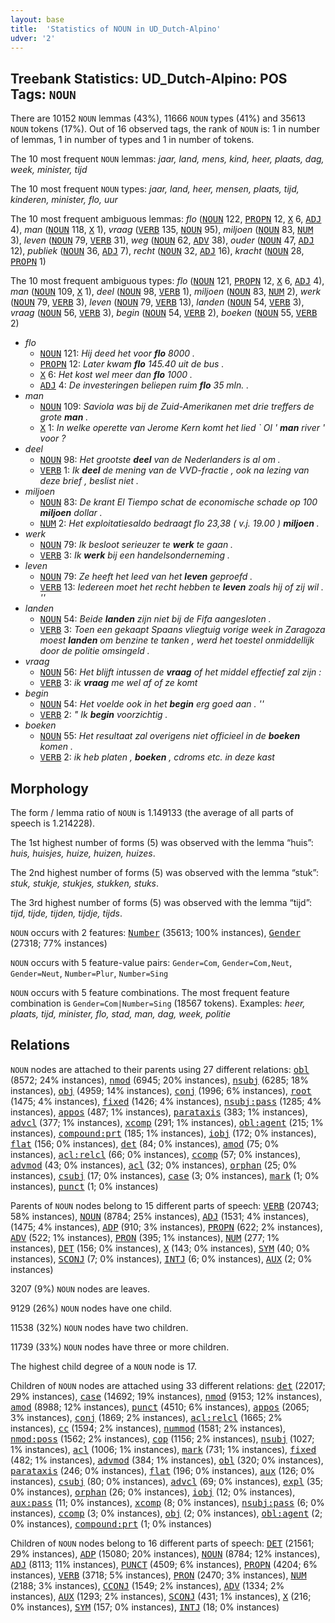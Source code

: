 ```yaml
---
layout: base
title:  'Statistics of NOUN in UD_Dutch-Alpino'
udver: '2'
---
```


## Treebank Statistics: UD_Dutch-Alpino: POS Tags: `NOUN`

There are 10152 `NOUN` lemmas (43%), 11666 `NOUN` types (41%) and 35613 `NOUN` tokens (17%).
Out of 16 observed tags, the rank of `NOUN` is: 1 in number of lemmas, 1 in number of types and 1 in number of tokens.

The 10 most frequent `NOUN` lemmas: <em>jaar, land, mens, kind, heer, plaats, dag, week, minister, tijd</em>

The 10 most frequent `NOUN` types:  <em>jaar, land, heer, mensen, plaats, tijd, kinderen, minister, flo, uur</em>

The 10 most frequent ambiguous lemmas: <em>flo</em> (<tt><a href="nl_alpino-pos-NOUN.html">NOUN</a></tt> 122, <tt><a href="nl_alpino-pos-PROPN.html">PROPN</a></tt> 12, <tt><a href="nl_alpino-pos-X.html">X</a></tt> 6, <tt><a href="nl_alpino-pos-ADJ.html">ADJ</a></tt> 4), <em>man</em> (<tt><a href="nl_alpino-pos-NOUN.html">NOUN</a></tt> 118, <tt><a href="nl_alpino-pos-X.html">X</a></tt> 1), <em>vraag</em> (<tt><a href="nl_alpino-pos-VERB.html">VERB</a></tt> 135, <tt><a href="nl_alpino-pos-NOUN.html">NOUN</a></tt> 95), <em>miljoen</em> (<tt><a href="nl_alpino-pos-NOUN.html">NOUN</a></tt> 83, <tt><a href="nl_alpino-pos-NUM.html">NUM</a></tt> 3), <em>leven</em> (<tt><a href="nl_alpino-pos-NOUN.html">NOUN</a></tt> 79, <tt><a href="nl_alpino-pos-VERB.html">VERB</a></tt> 31), <em>weg</em> (<tt><a href="nl_alpino-pos-NOUN.html">NOUN</a></tt> 62, <tt><a href="nl_alpino-pos-ADV.html">ADV</a></tt> 38), <em>ouder</em> (<tt><a href="nl_alpino-pos-NOUN.html">NOUN</a></tt> 47, <tt><a href="nl_alpino-pos-ADJ.html">ADJ</a></tt> 12), <em>publiek</em> (<tt><a href="nl_alpino-pos-NOUN.html">NOUN</a></tt> 36, <tt><a href="nl_alpino-pos-ADJ.html">ADJ</a></tt> 7), <em>recht</em> (<tt><a href="nl_alpino-pos-NOUN.html">NOUN</a></tt> 32, <tt><a href="nl_alpino-pos-ADJ.html">ADJ</a></tt> 16), <em>kracht</em> (<tt><a href="nl_alpino-pos-NOUN.html">NOUN</a></tt> 28, <tt><a href="nl_alpino-pos-PROPN.html">PROPN</a></tt> 1)

The 10 most frequent ambiguous types:  <em>flo</em> (<tt><a href="nl_alpino-pos-NOUN.html">NOUN</a></tt> 121, <tt><a href="nl_alpino-pos-PROPN.html">PROPN</a></tt> 12, <tt><a href="nl_alpino-pos-X.html">X</a></tt> 6, <tt><a href="nl_alpino-pos-ADJ.html">ADJ</a></tt> 4), <em>man</em> (<tt><a href="nl_alpino-pos-NOUN.html">NOUN</a></tt> 109, <tt><a href="nl_alpino-pos-X.html">X</a></tt> 1), <em>deel</em> (<tt><a href="nl_alpino-pos-NOUN.html">NOUN</a></tt> 98, <tt><a href="nl_alpino-pos-VERB.html">VERB</a></tt> 1), <em>miljoen</em> (<tt><a href="nl_alpino-pos-NOUN.html">NOUN</a></tt> 83, <tt><a href="nl_alpino-pos-NUM.html">NUM</a></tt> 2), <em>werk</em> (<tt><a href="nl_alpino-pos-NOUN.html">NOUN</a></tt> 79, <tt><a href="nl_alpino-pos-VERB.html">VERB</a></tt> 3), <em>leven</em> (<tt><a href="nl_alpino-pos-NOUN.html">NOUN</a></tt> 79, <tt><a href="nl_alpino-pos-VERB.html">VERB</a></tt> 13), <em>landen</em> (<tt><a href="nl_alpino-pos-NOUN.html">NOUN</a></tt> 54, <tt><a href="nl_alpino-pos-VERB.html">VERB</a></tt> 3), <em>vraag</em> (<tt><a href="nl_alpino-pos-NOUN.html">NOUN</a></tt> 56, <tt><a href="nl_alpino-pos-VERB.html">VERB</a></tt> 3), <em>begin</em> (<tt><a href="nl_alpino-pos-NOUN.html">NOUN</a></tt> 54, <tt><a href="nl_alpino-pos-VERB.html">VERB</a></tt> 2), <em>boeken</em> (<tt><a href="nl_alpino-pos-NOUN.html">NOUN</a></tt> 55, <tt><a href="nl_alpino-pos-VERB.html">VERB</a></tt> 2)


* <em>flo</em>
  * <tt><a href="nl_alpino-pos-NOUN.html">NOUN</a></tt> 121: <em>Hij deed het voor <b>flo</b> 8000 .</em>
  * <tt><a href="nl_alpino-pos-PROPN.html">PROPN</a></tt> 12: <em>Later kwam <b>flo</b> 145.40 uit de bus .</em>
  * <tt><a href="nl_alpino-pos-X.html">X</a></tt> 6: <em>Het kost wel meer dan <b>flo</b> 1000 .</em>
  * <tt><a href="nl_alpino-pos-ADJ.html">ADJ</a></tt> 4: <em>De investeringen beliepen ruim <b>flo</b> 35 mln. .</em>
* <em>man</em>
  * <tt><a href="nl_alpino-pos-NOUN.html">NOUN</a></tt> 109: <em>Saviola was bij de Zuid-Amerikanen met drie treffers de grote <b>man</b> .</em>
  * <tt><a href="nl_alpino-pos-X.html">X</a></tt> 1: <em>In welke operette van Jerome Kern komt het lied ` Ol ' <b>man</b> river ' voor ?</em>
* <em>deel</em>
  * <tt><a href="nl_alpino-pos-NOUN.html">NOUN</a></tt> 98: <em>Het grootste <b>deel</b> van de Nederlanders is al om .</em>
  * <tt><a href="nl_alpino-pos-VERB.html">VERB</a></tt> 1: <em>Ik <b>deel</b> de mening van de VVD-fractie , ook na lezing van deze brief , beslist niet .</em>
* <em>miljoen</em>
  * <tt><a href="nl_alpino-pos-NOUN.html">NOUN</a></tt> 83: <em>De krant El Tiempo schat de economische schade op 100 <b>miljoen</b> dollar .</em>
  * <tt><a href="nl_alpino-pos-NUM.html">NUM</a></tt> 2: <em>Het exploitatiesaldo bedraagt flo 23,38 ( v.j. 19.00 ) <b>miljoen</b> .</em>
* <em>werk</em>
  * <tt><a href="nl_alpino-pos-NOUN.html">NOUN</a></tt> 79: <em>Ik besloot serieuzer te <b>werk</b> te gaan .</em>
  * <tt><a href="nl_alpino-pos-VERB.html">VERB</a></tt> 3: <em>Ik <b>werk</b> bij een handelsonderneming .</em>
* <em>leven</em>
  * <tt><a href="nl_alpino-pos-NOUN.html">NOUN</a></tt> 79: <em>Ze heeft het leed van het <b>leven</b> geproefd .</em>
  * <tt><a href="nl_alpino-pos-VERB.html">VERB</a></tt> 13: <em>Iedereen moet het recht hebben te <b>leven</b> zoals hij of zij wil . ''</em>
* <em>landen</em>
  * <tt><a href="nl_alpino-pos-NOUN.html">NOUN</a></tt> 54: <em>Beide <b>landen</b> zijn niet bij de Fifa aangesloten .</em>
  * <tt><a href="nl_alpino-pos-VERB.html">VERB</a></tt> 3: <em>Toen een gekaapt Spaans vliegtuig vorige week in Zaragoza moest <b>landen</b> om benzine te tanken , werd het toestel onmiddellijk door de politie omsingeld .</em>
* <em>vraag</em>
  * <tt><a href="nl_alpino-pos-NOUN.html">NOUN</a></tt> 56: <em>Het blijft intussen de <b>vraag</b> of het middel effectief zal zijn :</em>
  * <tt><a href="nl_alpino-pos-VERB.html">VERB</a></tt> 3: <em>ik <b>vraag</b> me wel af of ze komt</em>
* <em>begin</em>
  * <tt><a href="nl_alpino-pos-NOUN.html">NOUN</a></tt> 54: <em>Het voelde ook in het <b>begin</b> erg goed aan . ''</em>
  * <tt><a href="nl_alpino-pos-VERB.html">VERB</a></tt> 2: <em>" Ik <b>begin</b> voorzichtig .</em>
* <em>boeken</em>
  * <tt><a href="nl_alpino-pos-NOUN.html">NOUN</a></tt> 55: <em>Het resultaat zal overigens niet officieel in de <b>boeken</b> komen .</em>
  * <tt><a href="nl_alpino-pos-VERB.html">VERB</a></tt> 2: <em>ik heb platen , <b>boeken</b> , cdroms etc. in deze kast</em>

## Morphology

The form / lemma ratio of `NOUN` is 1.149133 (the average of all parts of speech is 1.214228).

The 1st highest number of forms (5) was observed with the lemma “huis”: <em>huis, huisjes, huize, huizen, huizes</em>.

The 2nd highest number of forms (5) was observed with the lemma “stuk”: <em>stuk, stukje, stukjes, stukken, stuks</em>.

The 3rd highest number of forms (5) was observed with the lemma “tijd”: <em>tijd, tijde, tijden, tijdje, tijds</em>.

`NOUN` occurs with 2 features: <tt><a href="nl_alpino-feat-Number.html">Number</a></tt> (35613; 100% instances), <tt><a href="nl_alpino-feat-Gender.html">Gender</a></tt> (27318; 77% instances)

`NOUN` occurs with 5 feature-value pairs: `Gender=Com`, `Gender=Com,Neut`, `Gender=Neut`, `Number=Plur`, `Number=Sing`

`NOUN` occurs with 5 feature combinations.
The most frequent feature combination is `Gender=Com|Number=Sing` (18567 tokens).
Examples: <em>heer, plaats, tijd, minister, flo, stad, man, dag, week, politie</em>


## Relations

`NOUN` nodes are attached to their parents using 27 different relations: <tt><a href="nl_alpino-dep-obl.html">obl</a></tt> (8572; 24% instances), <tt><a href="nl_alpino-dep-nmod.html">nmod</a></tt> (6945; 20% instances), <tt><a href="nl_alpino-dep-nsubj.html">nsubj</a></tt> (6285; 18% instances), <tt><a href="nl_alpino-dep-obj.html">obj</a></tt> (4959; 14% instances), <tt><a href="nl_alpino-dep-conj.html">conj</a></tt> (1996; 6% instances), <tt><a href="nl_alpino-dep-root.html">root</a></tt> (1475; 4% instances), <tt><a href="nl_alpino-dep-fixed.html">fixed</a></tt> (1426; 4% instances), <tt><a href="nl_alpino-dep-nsubj-pass.html">nsubj:pass</a></tt> (1285; 4% instances), <tt><a href="nl_alpino-dep-appos.html">appos</a></tt> (487; 1% instances), <tt><a href="nl_alpino-dep-parataxis.html">parataxis</a></tt> (383; 1% instances), <tt><a href="nl_alpino-dep-advcl.html">advcl</a></tt> (377; 1% instances), <tt><a href="nl_alpino-dep-xcomp.html">xcomp</a></tt> (291; 1% instances), <tt><a href="nl_alpino-dep-obl-agent.html">obl:agent</a></tt> (215; 1% instances), <tt><a href="nl_alpino-dep-compound-prt.html">compound:prt</a></tt> (185; 1% instances), <tt><a href="nl_alpino-dep-iobj.html">iobj</a></tt> (172; 0% instances), <tt><a href="nl_alpino-dep-flat.html">flat</a></tt> (156; 0% instances), <tt><a href="nl_alpino-dep-det.html">det</a></tt> (84; 0% instances), <tt><a href="nl_alpino-dep-amod.html">amod</a></tt> (75; 0% instances), <tt><a href="nl_alpino-dep-acl-relcl.html">acl:relcl</a></tt> (66; 0% instances), <tt><a href="nl_alpino-dep-ccomp.html">ccomp</a></tt> (57; 0% instances), <tt><a href="nl_alpino-dep-advmod.html">advmod</a></tt> (43; 0% instances), <tt><a href="nl_alpino-dep-acl.html">acl</a></tt> (32; 0% instances), <tt><a href="nl_alpino-dep-orphan.html">orphan</a></tt> (25; 0% instances), <tt><a href="nl_alpino-dep-csubj.html">csubj</a></tt> (17; 0% instances), <tt><a href="nl_alpino-dep-case.html">case</a></tt> (3; 0% instances), <tt><a href="nl_alpino-dep-mark.html">mark</a></tt> (1; 0% instances), <tt><a href="nl_alpino-dep-punct.html">punct</a></tt> (1; 0% instances)

Parents of `NOUN` nodes belong to 15 different parts of speech: <tt><a href="nl_alpino-pos-VERB.html">VERB</a></tt> (20743; 58% instances), <tt><a href="nl_alpino-pos-NOUN.html">NOUN</a></tt> (8784; 25% instances), <tt><a href="nl_alpino-pos-ADJ.html">ADJ</a></tt> (1531; 4% instances),  (1475; 4% instances), <tt><a href="nl_alpino-pos-ADP.html">ADP</a></tt> (910; 3% instances), <tt><a href="nl_alpino-pos-PROPN.html">PROPN</a></tt> (622; 2% instances), <tt><a href="nl_alpino-pos-ADV.html">ADV</a></tt> (522; 1% instances), <tt><a href="nl_alpino-pos-PRON.html">PRON</a></tt> (395; 1% instances), <tt><a href="nl_alpino-pos-NUM.html">NUM</a></tt> (277; 1% instances), <tt><a href="nl_alpino-pos-DET.html">DET</a></tt> (156; 0% instances), <tt><a href="nl_alpino-pos-X.html">X</a></tt> (143; 0% instances), <tt><a href="nl_alpino-pos-SYM.html">SYM</a></tt> (40; 0% instances), <tt><a href="nl_alpino-pos-SCONJ.html">SCONJ</a></tt> (7; 0% instances), <tt><a href="nl_alpino-pos-INTJ.html">INTJ</a></tt> (6; 0% instances), <tt><a href="nl_alpino-pos-AUX.html">AUX</a></tt> (2; 0% instances)

3207 (9%) `NOUN` nodes are leaves.

9129 (26%) `NOUN` nodes have one child.

11538 (32%) `NOUN` nodes have two children.

11739 (33%) `NOUN` nodes have three or more children.

The highest child degree of a `NOUN` node is 17.

Children of `NOUN` nodes are attached using 33 different relations: <tt><a href="nl_alpino-dep-det.html">det</a></tt> (22017; 29% instances), <tt><a href="nl_alpino-dep-case.html">case</a></tt> (14692; 19% instances), <tt><a href="nl_alpino-dep-nmod.html">nmod</a></tt> (9153; 12% instances), <tt><a href="nl_alpino-dep-amod.html">amod</a></tt> (8988; 12% instances), <tt><a href="nl_alpino-dep-punct.html">punct</a></tt> (4510; 6% instances), <tt><a href="nl_alpino-dep-appos.html">appos</a></tt> (2065; 3% instances), <tt><a href="nl_alpino-dep-conj.html">conj</a></tt> (1869; 2% instances), <tt><a href="nl_alpino-dep-acl-relcl.html">acl:relcl</a></tt> (1665; 2% instances), <tt><a href="nl_alpino-dep-cc.html">cc</a></tt> (1594; 2% instances), <tt><a href="nl_alpino-dep-nummod.html">nummod</a></tt> (1581; 2% instances), <tt><a href="nl_alpino-dep-nmod-poss.html">nmod:poss</a></tt> (1562; 2% instances), <tt><a href="nl_alpino-dep-cop.html">cop</a></tt> (1156; 2% instances), <tt><a href="nl_alpino-dep-nsubj.html">nsubj</a></tt> (1027; 1% instances), <tt><a href="nl_alpino-dep-acl.html">acl</a></tt> (1006; 1% instances), <tt><a href="nl_alpino-dep-mark.html">mark</a></tt> (731; 1% instances), <tt><a href="nl_alpino-dep-fixed.html">fixed</a></tt> (482; 1% instances), <tt><a href="nl_alpino-dep-advmod.html">advmod</a></tt> (384; 1% instances), <tt><a href="nl_alpino-dep-obl.html">obl</a></tt> (320; 0% instances), <tt><a href="nl_alpino-dep-parataxis.html">parataxis</a></tt> (246; 0% instances), <tt><a href="nl_alpino-dep-flat.html">flat</a></tt> (196; 0% instances), <tt><a href="nl_alpino-dep-aux.html">aux</a></tt> (126; 0% instances), <tt><a href="nl_alpino-dep-csubj.html">csubj</a></tt> (80; 0% instances), <tt><a href="nl_alpino-dep-advcl.html">advcl</a></tt> (69; 0% instances), <tt><a href="nl_alpino-dep-expl.html">expl</a></tt> (35; 0% instances), <tt><a href="nl_alpino-dep-orphan.html">orphan</a></tt> (26; 0% instances), <tt><a href="nl_alpino-dep-iobj.html">iobj</a></tt> (12; 0% instances), <tt><a href="nl_alpino-dep-aux-pass.html">aux:pass</a></tt> (11; 0% instances), <tt><a href="nl_alpino-dep-xcomp.html">xcomp</a></tt> (8; 0% instances), <tt><a href="nl_alpino-dep-nsubj-pass.html">nsubj:pass</a></tt> (6; 0% instances), <tt><a href="nl_alpino-dep-ccomp.html">ccomp</a></tt> (3; 0% instances), <tt><a href="nl_alpino-dep-obj.html">obj</a></tt> (2; 0% instances), <tt><a href="nl_alpino-dep-obl-agent.html">obl:agent</a></tt> (2; 0% instances), <tt><a href="nl_alpino-dep-compound-prt.html">compound:prt</a></tt> (1; 0% instances)

Children of `NOUN` nodes belong to 16 different parts of speech: <tt><a href="nl_alpino-pos-DET.html">DET</a></tt> (21561; 29% instances), <tt><a href="nl_alpino-pos-ADP.html">ADP</a></tt> (15080; 20% instances), <tt><a href="nl_alpino-pos-NOUN.html">NOUN</a></tt> (8784; 12% instances), <tt><a href="nl_alpino-pos-ADJ.html">ADJ</a></tt> (8113; 11% instances), <tt><a href="nl_alpino-pos-PUNCT.html">PUNCT</a></tt> (4509; 6% instances), <tt><a href="nl_alpino-pos-PROPN.html">PROPN</a></tt> (4204; 6% instances), <tt><a href="nl_alpino-pos-VERB.html">VERB</a></tt> (3718; 5% instances), <tt><a href="nl_alpino-pos-PRON.html">PRON</a></tt> (2470; 3% instances), <tt><a href="nl_alpino-pos-NUM.html">NUM</a></tt> (2188; 3% instances), <tt><a href="nl_alpino-pos-CCONJ.html">CCONJ</a></tt> (1549; 2% instances), <tt><a href="nl_alpino-pos-ADV.html">ADV</a></tt> (1334; 2% instances), <tt><a href="nl_alpino-pos-AUX.html">AUX</a></tt> (1293; 2% instances), <tt><a href="nl_alpino-pos-SCONJ.html">SCONJ</a></tt> (431; 1% instances), <tt><a href="nl_alpino-pos-X.html">X</a></tt> (216; 0% instances), <tt><a href="nl_alpino-pos-SYM.html">SYM</a></tt> (157; 0% instances), <tt><a href="nl_alpino-pos-INTJ.html">INTJ</a></tt> (18; 0% instances)


